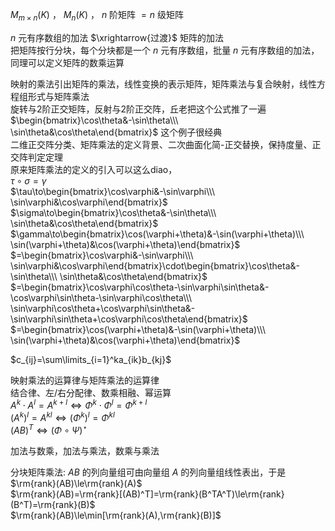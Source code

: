 $M_{m\times n}(K)$ ， $M_n(K)$ ， $n$ 阶矩阵 $=n$ 级矩阵  
  
 $n$ 元有序数组的加法 $\xrightarrow{过渡}$ 矩阵的加法  
把矩阵按行分块，每个分块都是一个 $n$ 元有序数组，批量 $n$ 元有序数组的加法，同理可以定义矩阵的数乘运算  
  
映射的乘法引出矩阵的乘法，线性变换的表示矩阵，矩阵乘法与复合映射，线性方程组形式与矩阵乘法  
旋转与2阶正交矩阵，反射与2阶正交阵，丘老把这个公式推了一遍  
 $\begin{bmatrix}\cos\theta&-\sin\theta\\\ \sin\theta&\cos\theta\end{bmatrix}$ 这个例子很经典  
二维正交阵分类、矩阵乘法的定义背景、二次曲面化简-正交替换，保持度量、正交阵判定定理  
原来矩阵乘法的定义的引入可以这么diao，  
 $\tau\circ\sigma=\gamma$  
 $\tau\to\begin{bmatrix}\cos\varphi&-\sin\varphi\\\ \sin\varphi&\cos\varphi\end{bmatrix}$  
 $\sigma\to\begin{bmatrix}\cos\theta&-\sin\theta\\\ \sin\theta&\cos\theta\end{bmatrix}$  
 $\gamma\to\begin{bmatrix}\cos(\varphi+\theta)&-\sin(\varphi+\theta)\\\ \sin(\varphi+\theta)&\cos(\varphi+\theta)\end{bmatrix}$  
 $=\begin{bmatrix}\cos\varphi&-\sin\varphi\\\ \sin\varphi&\cos\varphi\end{bmatrix}\cdot\begin{bmatrix}\cos\theta&-\sin\theta\\\ \sin\theta&\cos\theta\end{bmatrix}$  
 $=\begin{bmatrix}\cos\varphi\cos\theta-\sin\varphi\sin\theta&-\cos\varphi\sin\theta-\sin\varphi\cos\theta\\\ \sin\varphi\cos\theta+\cos\varphi\sin\theta&-\sin\varphi\sin\theta+\cos\varphi\cos\theta\end{bmatrix}$  
 $=\begin{bmatrix}\cos(\varphi+\theta)&-\sin(\varphi+\theta)\\\ \sin(\varphi+\theta)&\cos(\varphi+\theta)\end{bmatrix}$  
  
 $c_{ij}=\sum\limits_{i=1}^ka_{ik}b_{kj}$  
  
映射乘法的运算律与矩阵乘法的运算律  
结合律、左/右分配律、数乘相融、幂运算  
 $A^k\cdot A^l=A^{k+l}\iff\Phi^k\cdot\Phi^l=\Phi^{k+l}$  
 $(A^k)^l=A^{kl}\iff(\Phi^k)^l=\Phi^{kl}$  
 $(AB)^T\iff(\Phi\circ\Psi)^\star$  
  
加法与数乘，加法与乘法，数乘与乘法  
  
分块矩阵乘法:  $AB$ 的列向量组可由向量组 $A$ 的列向量组线性表出，于是 $\rm{rank}(AB)\le\rm{rank}(A)$  
 $\rm{rank}(AB)=\rm{rank}[(AB)^T]=\rm{rank}(B^TA^T)\le\rm{rank}(B^T)=\rm{rank}(B)$  
 $\rm{rank}(AB)\le\min[\rm{rank}(A),\rm{rank}(B)]$  
